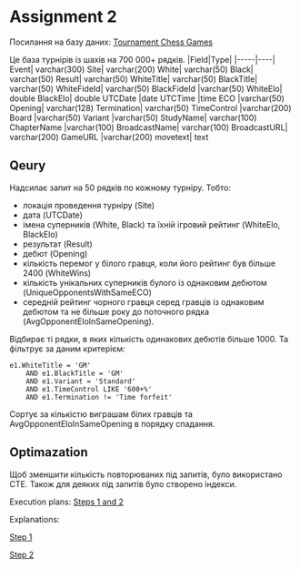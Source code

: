 # Assignment 2

Посилання на базу даних: [Tournament Chess Games](https://www.kaggle.com/datasets/lichess/tournament-chess-games/)

Це база турнірів із шахів на 700 000+ рядків.
|Field|Type|
|-----|----|
Event|	varchar(300)
Site|	varchar(200)
White|	varchar(50)
Black|	varchar(50)
Result|	varchar(50)
WhiteTitle|	varchar(50)
BlackTitle|	varchar(50)
WhiteFideId|	varchar(50)
BlackFideId	|varchar(50)
WhiteElo|	double
BlackElo|	double
UTCDate	|date
UTCTime	|time
ECO	|varchar(50)
Opening|	varchar(128)
Termination|	varchar(50)
TimeControl	|varchar(200)
Board	|varchar(50)
Variant	|varchar(50)
StudyName|	varchar(100)
ChapterName	|varchar(100)
BroadcastName|	varchar(100)
BroadcastURL|	varchar(200)
GameURL	|varchar(200)
movetext|	text

## Qeury
Надсилає запит на 50 рядків по кожному турніру. Тобто:
* локація проведення турніру (Site)
* дата (UTCDate)
* імена суперників (White, Black) та їхній ігровий рейтинг (WhiteElo, BlackElo)
* результат (Result)
* дебют (Opening)
* кількість перемог у білого гравця, коли його рейтинг був більше 2400 (WhiteWins)
* кількість унікальних суперників булого із однаковим дебютом (UniqueOpponentsWithSameECO)
* середній рейтинг чорного гравця серед гравців із однаковим дебютом та не більше року до поточного рядка (AvgOpponentEloInSameOpening).

Відбирає ті рядки, в яких кількість одинакових дебютів більше 1000. Та фільтрує за даним критерієм:
```
e1.WhiteTitle = 'GM'
    AND e1.BlackTitle = 'GM'
    AND e1.Variant = 'Standard'
    AND e1.TimeControl LIKE '600+%'
    AND e1.Termination != 'Time forfeit'
```

Сортує за кількістю виграшам білих гравців та AvgOpponentEloInSameOpening в порядку спадання.

## Optimazation
Щоб зменшити кількість повторюваних під запитів, було використано CTE. Також для деяких під запитів було створено індекси.

Execution plans:
[Steps 1 and 2](".\execution_plans\steps_1_2.md")

Explanations:

[Step 1](".\explanations\step1_explanation.txt")

[Step 2](".\explanations\step2_explanation.txt")